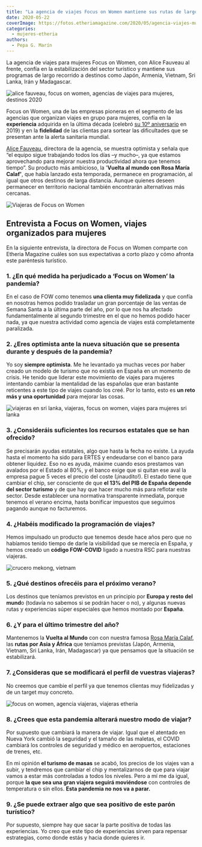 ```yaml
---
title: "La agencia de viajes Focus on Women mantiene sus rutas de largo recorrido en 2020"
date: 2020-05-22
coverImage: https://fotos.etheriamagazine.com/2020/05/agencia-viajes-mujeres-fow.jpg
categories: 
  - mujeres-etheria
authors: 
  - Pepa G. Marín
---
```


La agencia de viajes para mujeres Focus on Women, con Alice Fauveau al frente, confía en 
la estabilización del sector turístico y mantiene sus programas de largo recorrido a 
destinos como Japón, Armenia, Vietnam, Sri Lanka, Irán y Madagascar. 

![alice fauveau, focus on women, agencias de viajes para mujeres, destinos 2020](https://fotos.etheriamagazine.com/2020/05/Alice-Fauveau-agencia-mujeres-fow.jpg "Alice Fauveau, directora de Focus on Women.")

Focus on Women, una de las empresas pioneras en el segmento de las agencias que 
organizan viajes en grupo para mujeres, confía en la **experiencia** adquirida en la 
última década (celebró [su 10º 
aniversario](https://etheriamagazine.com/2019/11/03/fiesta-benefica-decimo-aniversario-focus-on-women/) 
en 2019) y en la **fidelidad** de las clientas para sortear las dificultades que se 
presentan ante la alerta sanitaria mundial. 

[Alice 
Fauveau](https://etheriamagazine.com/2018/10/15/alice-fauveau-directora-focus-on-women-mujer-etheria/), 
directora de la agencia, se muestra optimista y señala que “el equipo sigue trabajando 
todos los días –y mucho–, ya que estamos aprovechando para mejorar nuestra productividad 
ahora que tenemos tiempo”. Su producto más ambicioso, la '**Vuelta al mundo con Rosa 
María Calaf'**, que había lanzado esta temporada, permanece en programación, al igual 
que otros destinos de larga distancia. Aunque quienes deseen permanecer en territorio 
nacional también encontrarán alternativas más cercanas. 

![Viajeras de Focus on Women](https://fotos.etheriamagazine.com/2020/05/agencia-viajes-mujeres-fow.jpg "Viajeras de Focus on Women.")

## Entrevista a Focus on Women, viajes organizados para mujeres

En la siguiente entrevista, la directora de Focus on Women comparte con Etheria Magazine 
cuáles son sus expectativas a corto plazo y cómo afronta este paréntesis turístico. 

### 1\. ¿En qué medida ha perjudicado a ‘Focus on Women’ la pandemia?

En el caso de FOW como tenemos **una clienta muy fidelizada** y que confía en nosotras 
hemos podido trasladar un gran porcentaje de las ventas de Semana Santa a la última 
parte del año, por lo que nos ha afectado fundamentalmente al segundo trimestre en el 
que no hemos podido hacer nada, ya que nuestra actividad como agencia de viajes está 
completamente paralizada. 

### 2\. ¿Eres optimista ante la nueva situación que se presenta durante y después de la pandemia?

Yo soy **siempre optimista**. Me he levantado ya muchas veces por haber creado un modelo 
de turismo que no existía en España en un momento de crisis. He tenido que liderar este 
movimiento de viajes para mujeres intentando cambiar la mentalidad de las españolas que 
eran bastante reticentes a este tipo de viajes cuando los creé. Por lo tanto, esto es 
**un reto más y una oportunidad** para mejorar las cosas. 

![viajeras en sri lanka, viajeras, focus on women, viajes para mujeres sri lanka](https://fotos.etheriamagazine.com/2020/05/FOW-Sri-Lanka.jpg "Grupo de viajeras en Sri Lanka. © Focus on Women")

### 3\. ¿Consideráis suficientes los recursos estatales que se han ofrecido?

Se precisarán ayudas estatales, algo que hasta la fecha no existe. La ayuda hasta el 
momento ha sido para ERTES y endeudarse con el banco para obtener liquidez. Eso no es 
ayuda, máxime cuando esos prestamos van avalados por el Estado al 80%, y el banco exige 
que si quitan ese aval la empresa pague 5 veces el precio del coste (¡inaudito!). El 
estado tiene que cambiar el chip, ser consciente de que **el 13% del PIB de España 
depende del sector turismo** y de que hay que hacer mucho más para reflotar este sector. 
Desde establecer una normativa transparente inmediata, porque tenemos el verano encima, 
hasta bonificar impuestos que seguimos pagando aunque no facturemos. 

### 4\. ¿Habéis modificado la programación de viajes?

Hemos impulsado un producto que tenemos desde hace años pero que no habíamos tenido 
tiempo de darle la visibilidad que se merecía en España, y hemos creado un **código 
FOW-COVID** ligado a nuestra RSC para nuestras viajeras. 

![crucero mekong, vietnam](https://fotos.etheriamagazine.com/2019/09/paisaje-rio-vietnam.jpg "Paisaje fluvial en Vietnam. ©PB")

### 5\. ¿Qué destinos ofrecéis para el próximo verano?

Los destinos que teníamos previstos en un principio por **Europa y resto del mund**o 
(todavía no sabemos si se podrán hacer o no), y algunas nuevas rutas y experiencias 
súper especiales que hemos montado por **España**. 

### 6\. ¿Y para el último trimestre del año?

Mantenemos la **Vuelta al Mundo** con con nuestra famosa [Rosa María 
Calaf](https://etheriamagazine.com/2018/09/17/rosa-maria-calaf-es-una-mujer-etheria/), 
las **rutas por Asia y África** que teníamos previstas (Japón, Armenia, Vietnam, Sri 
Lanka, Irán, Madagascar) ya que pensamos que la situación se estabilizará. 

### 7\. ¿Consideras que se modificará el perfil de vuestras viajeras?

No creemos que cambie el perfil ya que tenemos clientas muy fidelizadas y de un target 
muy concreto. 

![focus on women, agencia viajeras, viajeras etheria](https://fotos.etheriamagazine.com/2020/05/fow-viajes-mujeres.jpg "Grupo de viajeras de Focus on Women.")

### 8\. ¿Crees que esta pandemia alterará nuestro modo de viajar?

Por supuesto que cambiará la manera de viajar. Igual que el atentado en Nueva York 
cambió la seguridad y el tamaño de las maletas, el COVID cambiará los controles de 
seguridad y médico en aeropuertos, estaciones de trenes, etc. 

En mi opinión **el turismo de masas** se acabó, los precios de los viajes van a subir, y 
tendremos que cambiar el chip y mentalizarnos de que para viajar vamos a estar más 
controladas a todos los niveles. Pero a mí me da igual, porque **la que sea una gran 
viajera seguirá moviéndose** con controles de temperatura o sin ellos. **Esta pandemia 
no nos va a parar.** 

### 9\. ¿Se puede extraer algo que sea positivo de este parón turístico?

Por supuesto, siempre hay que sacar la parte positiva de todas las experiencias. Yo creo 
que este tipo de experiencias sirven para repensar estrategias, como donde estás y hacia 
donde quieres ir.
